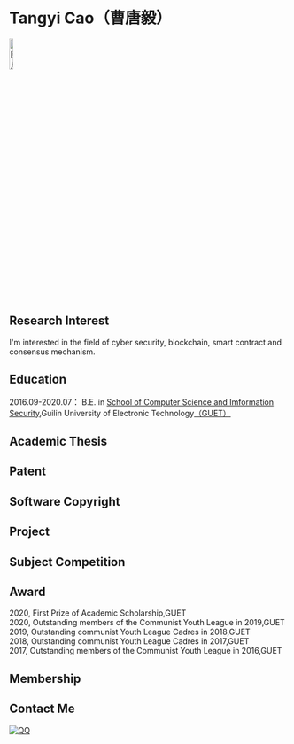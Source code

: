 # Tangyi Cao（曹唐毅）

<div align=left>
<img src="https://z3.ax1x.com/2021/04/23/cO2JKg.jpg" title="曹唐毅" alt="图片暂时无法显示" width = 12%/>
</div>

## Research Interest  
I'm interested in the field of cyber security, blockchain, smart contract and consensus mechanism.

## Education
2016.09-2020.07： B.E. in [School of Computer Science and Imformation Security](https://www.guet.edu.cn/dept3/xygk/xyjj.htm),Guilin University of Electronic Technology[（GUET）](https://www.guet.edu.cn)

## Academic Thesis

## Patent

## Software Copyright

## Project

## Subject Competition

## Award
2020, First Prize of Academic Scholarship,GUET  
2020, Outstanding members of the Communist Youth League in 2019,GUET  
2019, Outstanding communist Youth League Cadres in 2018,GUET  
2018, Outstanding communist Youth League Cadres in 2017,GUET  
2017, Outstanding members of the Communist Youth League in 2016,GUET  

## Membership

## Contact Me
<a target="_blank" href="http://wpa.qq.com/msgrd?v=3&uin=1539988923&site=qq&menu=yes"><img border="0" src="http://wpa.qq.com/pa?p=2:1539988923:52" alt=" QQ " title="点击添加我为QQ好友"/></a>
